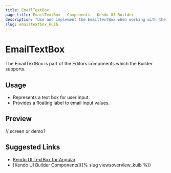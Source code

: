 ```yaml
---
title: EmailTextBox
page_title: EmailTextBox - Components - Kendo UI Builder
description: "Use and implement the EmailTextBox when working with the Kendo UI Builder tool for creating and managing Angular and AngularJS-based web applications."
slug: emailtextbox_kuib
---
```


# EmailTextBox

The EmailTextBox is part of the Editors components which the Builder supports.

## Usage

* Represents a text box for user input.
* Provides a floating label to email input values.

## Preview

// screen or demo?

## Suggested Links

* [Kendo UI TextBox for Angular](https://www.telerik.com/kendo-angular-ui/components/inputs/textbox/)
* [Kendo UI Builder Components]({% slug viewsoverview_kuib %})
